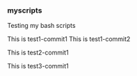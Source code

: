 ### myscripts

Testing my bash scripts

This is test1-commit1
This is test1-commit2

This is test2-commit1

This is test3-commit1
